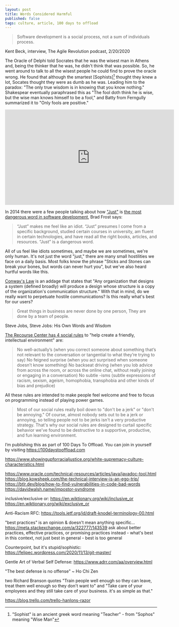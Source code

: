 ```yaml
---
layout: post
title: Words Considered Harmful
published: false
tags: culture, article, 100 days to offload
---
```


> Software development is a social process, not a sum of individuals process.

Kent Beck, interview, The Agile Revolution podcast, 2/20/2020

The Oracle of Delphi told Socrates that he was the wisest
man in Athens and, being the thinker that he was, he didn't think that was
possible. So, he went around to talk to all the wisest people he could find to
prove the oracle wrong. He found that although the smartest [Sophists][^1]
thought they knew a lot, Socates thought they were as dumb as he was. Leading
him to the paradox: "The only true wisdom is in knowing that you know nothing."
Shakespear eventually paraphrased this as "The fool doth think he is wise, but the wise man
knows himself to be a fool," and Batty from Ferngully summarized it to "Only fools are positive."

<iframe width="560" height="315" src="https://www.youtube.com/embed/d8zSpV7b_oo" title="YouTube video player" frameborder="0" allow="accelerometer; autoplay; clipboard-write; encrypted-media; gyroscope; picture-in-picture" allowfullscreen></iframe>

In 2014 there were a few people talking about how ["Just"][1] is [the most
dangerous word in software development][2], Brad Frost says:

> “Just” makes me feel like an idiot. “Just” presumes I come from a specific
> background, studied certain courses in university, am fluent in certain
> technologies, and have read all the right books, articles, and resources.
> “Just” is a dangerous word.


All of us feel like idiots sometimes, and maybe we are sometimes, we're only human.
It's not just the word "just," there are many small hostilities we face on a daily basis.
Most folks know the phrase "Sticks and Stones can break your bones, but words can never hurt you", but we've also heard hurtful words like this.

[Conway's Law][3] is an addage that states that "Any organization that designs
a system (defined broadly) will produce a design whose structure is a copy of
the organization's communication structure." With that in mind, do we really want to perpetuate
hostile communications? Is this really what's best for our users?


> Great things in business are never done by one person, They are done by a team of people.

Steve Jobs, Steve Jobs: His Own Words and Wisdom


[The Recourse Center has 4 social rules][4] to "help create a friendly, intellectual environment" are:

> No well-actually’s (when you correct someone about something that’s not relevant to the conversation or tangential to what they’re trying to say)
> No feigned surprise (when you act surprised when someone doesn’t know something)
> No backseat driving (when you lob advice from across the room, or across the online chat, without really joining or engaging in a conversation)
> No subtle -isms (subtle expressions of racism, sexism, ageism, homophobia, transphobia and other kinds of bias and prejudice)

All these rules are intended to make people feel welcome and free to focus on programming instead of playing power games.

> Most of our social rules really boil down to "don't be a jerk" or "don't be
> annoying." Of course, almost nobody sets out to be a jerk or annoying, so
> telling people not to be jerks isn't a very productive strategy. That's why
> our social rules are designed to curtail specific behavior we've found to be
> destructive to a supportive, productive, and fun learning environment.



I’m publishing this as part of 100 Days To Offload. You can join in yourself by
visiting <https://100daystooffload.com>

<!-- footnotes -->
[^1]: "Sophist" is an ancient greek word meaning "Teacher" - from "Sophos"
  meaning "Wise Man"

<!-- links -->
[1]: https://the-pastry-box-project.net/brad-frost/2014-january-28
[2]: https://alistapart.com/blog/post/the-most-dangerous-word-in-software-development/
[3]: http://www.catb.org/jargon/html/C/Conways-Law.html
[4]: https://www.recurse.com/manual#sub-sec-social-rules

<!-- unincorporated -->
https://www.showingupforracialjustice.org/white-supremacy-culture-characteristics.html


https://www.oracle.com/technical-resources/articles/java/javadoc-tool.html
https://blog.kowsheek.com/the-technical-interview-is-an-ego-trip/
https://btlr.dev/blog/how-to-find-vulnerabilities-in-code-bad-words
https://davidwalsh.name/impostor-syndrome

inclusive/exclusive or:
https://en.wiktionary.org/wiki/inclusive_or
https://en.wiktionary.org/wiki/exclusive_or

Anti-Racism RFC:
https://tools.ietf.org/id/draft-knodel-terminology-00.html





"best practices" is an opinion & doesn't mean anything specific... https://meta.stackexchange.com/a/322777/143539
ask about better practices, effective practices, or promising practices instead - what's best in this context, not just best in general - best is too general


Counterpoint, but it's stupid/sophistic: https://felipec.wordpress.com/2020/11/13/git-master/


Gentle Art of Verbal Self Defense: https://www.adrr.com/aa/overview.html

"The best defense is no offense" ~ Ho Chi Zen

two Richard Branson quotes "Train people well enough so they can leave, treat them well enough so they don't want to" and "Take care of your employees and they still take care of your business. it's as simple as that."

https://blog.trello.com/trello-hanlons-razor
